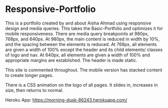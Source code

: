 # Responsive-Portfolio
This is a portfolio created by and about Aisha Ahmad using responsive design and media queries.
This takes the Basic-Portfolio and optimizes it for mobile responsiveness. There are media query breakpoints at 980px, 768px, and 640px. 
At 980px, the main content is reduced in width by 10%, and the spacing between the elements is reduced.
At 768px, all elements are given a width of 100% except the header and its child elements/ classes of logo and nav.
At 640px, all elements are given a width of 100% and appropriate margins are established. The header is made static.

This site is commented throughout. The mobile version has stacked content to create longer pages. 

There is a CSS animation on the logo of all pages. It slides in, increases in size, then returns to normal.

Heroku App: https://morning-dusk-86243.herokuapp.com/
